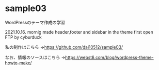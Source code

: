# sample03

WordPressのテーマ作成の学習

2021.10.16. mornig made header,footer and sidebar in the theme first open FTP by cyburduck

私の制作はこちら →https://github.com/dai10512/sample03/

なお、情報のソースはこちら →https://webst8.com/blog/wordpress-theme-howto-make/
